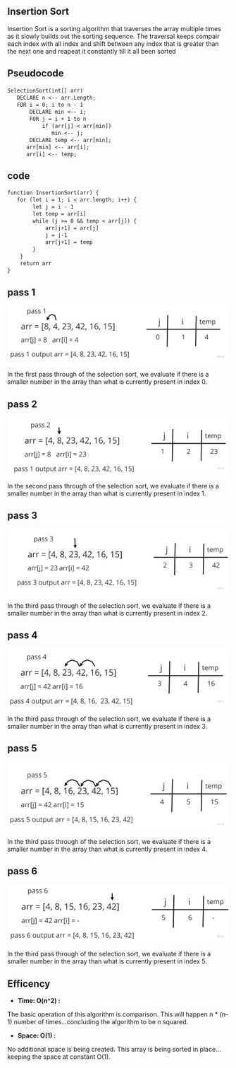 ## Insertion Sort

Insertion Sort is a sorting algorithm that traverses the array multiple times as it slowly builds out the sorting sequence. The traversal keeps compair each index with all index and shift between any index that is greater than the next one and reapeat it constantly till it all been sorted

## Pseudocode

    SelectionSort(int[] arr)
       DECLARE n <-- arr.Length;
       FOR i = 0; i to n - 1  
           DECLARE min <-- i;
           FOR j = i + 1 to n
               if (arr[j] < arr[min])
                  min <-- j;
           DECLARE temp <-- arr[min];
          arr[min] <-- arr[i];
          arr[i] <-- temp;


## code 

    function InsertionSort(arr) {
       for (let i = 1; i < arr.length; i++) {
            let j = i - 1
            let temp = arr[i]
            while (j >= 0 && temp < arr[j]) {
                arr[j+1] = arr[j]
                j = j-1
                arr[j+1] = temp
            }
        }
        return arr
    }



## pass 1

![pass 1](./pass1.jpg)

In the first pass through of the selection sort, we evaluate if there is a smaller number in the array than what is currently present in index 0.


## pass 2

![pass 1](pass2.jpg)

In the second pass through of the selection sort, we evaluate if there is a smaller number in the array than what is currently present in index 1.

## pass 3

![pass 1](pass3.jpg)

In the third pass through of the selection sort, we evaluate if there is a smaller number in the array than what is currently present in index 2.

## pass 4

![pass 1](pass4.jpg)

In the third pass through of the selection sort, we evaluate if there is a smaller number in the array than what is currently present in index 3.

## pass 5

![pass 1](pass5.jpg)

In the third pass through of the selection sort, we evaluate if there is a smaller number in the array than what is currently present in index 4.


## pass 6

![pass 1](pass6.jpg)

In the third pass through of the selection sort, we evaluate if there is a smaller number in the array than what is currently present in index 5.

## Efficency
* **Time: O(n^2) :**

The basic operation of this algorithm is comparison. This will happen n * (n-1) number of times…concluding the algorithm to be n squared.

* **Space: O(1) :**

No additional space is being created. This array is being sorted in place…keeping the space at constant O(1).